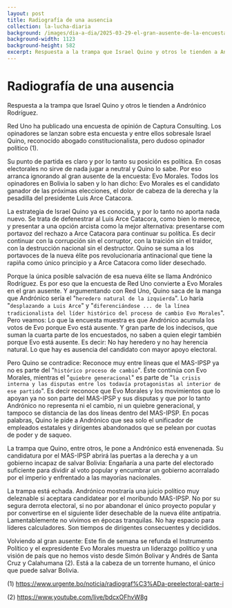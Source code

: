```yaml
---
layout: post
title: Radiografía de una ausencia
collection: la-lucha-diaria
background: /images/dia-a-dia/2025-03-29-el-gran-ausente-de-la-encuesta-de-red-uno.png
background-width: 1123
background-height: 582
excerpt: Respuesta a la trampa que Israel Quino y otros le tienden a Andrónico Rodríguez
---
```


# Radiografía de una ausencia

Respuesta a la trampa que Israel Quino y otros le tienden a Andrónico Rodríguez.

Red Uno ha publicado una encuesta de opinión de Captura Consulting. Los opinadores se lanzan sobre esta encuesta y entre ellos sobresale Israel Quino, reconocido abogado constitucionalista, pero dudoso opinador político (1).

Su punto de partida es claro y por lo tanto su posición es política. En cosas electorales no sirve de nada jugar a neutral y Quino lo sabe. Por eso arranca ignorando al gran ausente de la encuesta: Evo Morales. Todos los opinadores en Bolivia lo saben y lo han dicho: Evo Morales es el candidato ganador de las próximas elecciones, el dolor de cabeza de la derecha y la pesadilla del presidente Luis Arce Catacora.

La estrategia de Israel Quino ya es conocida, y por lo tanto no aporta nada nuevo. Se trata de defenestrar al Luis Arce Catacora, como bien lo merece, y presentar a una opción arcista como la mejor alternativa: presentarse com portavoz del rechazo a Arce Catacora para continuar su política. Es decir continuar con la corrupción sin el corruptor, con la traición sin el traidor, con la destrucción nacional sin el destructor. Quino se suma a los portavoces de la nueva élite pos revolucionaria antinacional que tiene la rapiña como único principio y a Arce Catacora como líder desechado.

Porque la única posible salvación de esa nueva élite se llama Andrónico Rodríguez. Es por eso que la encuesta de Red Uno  convierte a Evo Morales en el gran ausente. Y argumentando con Red Uno, Quino saca de la manga que Andrónico sería el "`heredero natural de la izquierda`". Lo haría "`desplazando a Luis Arce`" y "`diferenciándose ... de la línea tradicionalista del líder histórico del proceso de cambio Evo Morales`". Pero veamos: Lo que la encuesta muestra es que Andrónico acumula los votos de Evo porque Evo está ausente. Y gran parte de los indecisos, que suman la cuarta parte de los encuestados, no saben a quien elegir también porque Evo está ausente. Es decir: No hay heredero y no hay herencia natural. Lo que hay es ausencia del candidato con mayor apoyo electoral.

Pero Quino se contradice: Reconoce muy entre líneas que el MAS-IPSP ya no es parte del "`histórico proceso de cambio`". Éste continúa con Evo Morales, mientras el "`quiebre generacional`" es parte de "`la crisis interna y las disputas entre los todavía protagonistas al interior de ese partido`". Es decir reconoce que Evo Morales y los movimientos que lo apoyan ya no son parte del MAS-IPSP y sus disputas y que por lo tanto Andrónico no representa ni el cambio, ni un quiebre generacional, y tampoco se distancia de las dos líneas dentro del MAS-IPSP. En pocas palabras, Quino le pide a Andrónico que sea solo el unificador de empleados estatales y dirigentes abandonados que se pelean por cuotas de poder y de saqueo. 

La trampa que Quino, entre otros, le pone a Andrónico está envenenada. Su candidatura por el MAS-IPSP abrirá las puertas a la derecha y a un gobierno incapaz de salvar Bolivia: Engañaría a una parte del electorado suficiente para dividir al voto popular y encumbrar un gobierno acorralado por el imperio y enfrentado a las mayorías nacionales.

La trampa está echada. Andrónico mostraría una juicio político muy deleznable si aceptara candidatear por el moribundo MAS-IPSP. No por su segura derrota electoral, si no por abandonar el único proyecto popular y por convertirse en el siguiente líder desechable de la nueva élite antipatria. Lamentablemente no vivimos en épocas tranquilas. No hay espacio para líderes calculadores. Son tiempos de dirigentes consecuentes y decididos.
 
Volviendo al gran ausente: Este fin de semana se refunda el Instrumento Político y el expresidente Evo Morales muestra un liderazgo político y una visión de país que no hemos visto desde Simón Bolivar y Andrés de Santa Cruz y Calahumana (2). Está a la cabeza de un torrente humano, el único que puede salvar Bolivia.

(1) <https://www.urgente.bo/noticia/radiograf%C3%ADa-preelectoral-parte-i>

(2) <https://www.youtube.com/live/bdcxOFhvW8g>